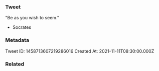 ### Tweet
"Be as you wish to seem."

- Socrates

### Metadata
Tweet ID: 1458713607219286016
Created At: 2021-11-11T08:30:00.000Z

### Related

